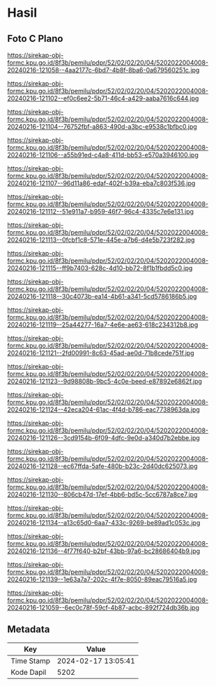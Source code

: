 # Hasil

## Foto C Plano

https://sirekap-obj-formc.kpu.go.id/8f3b/pemilu/pdpr/52/02/02/20/04/5202022004008-20240216-121058--4aa2177c-6bd7-4b8f-8ba6-0a679560251c.jpg

https://sirekap-obj-formc.kpu.go.id/8f3b/pemilu/pdpr/52/02/02/20/04/5202022004008-20240216-121102--ef0c6ee2-5b71-46c4-a429-aaba7616c644.jpg

https://sirekap-obj-formc.kpu.go.id/8f3b/pemilu/pdpr/52/02/02/20/04/5202022004008-20240216-121104--76752fbf-a863-490d-a3bc-e9538c1bfbc0.jpg

https://sirekap-obj-formc.kpu.go.id/8f3b/pemilu/pdpr/52/02/02/20/04/5202022004008-20240216-121106--a55b91ed-c4a8-411d-bb53-e570a3946100.jpg

https://sirekap-obj-formc.kpu.go.id/8f3b/pemilu/pdpr/52/02/02/20/04/5202022004008-20240216-121107--96d11a86-edaf-402f-b39a-eba7c803f536.jpg

https://sirekap-obj-formc.kpu.go.id/8f3b/pemilu/pdpr/52/02/02/20/04/5202022004008-20240216-121112--51e911a7-b959-46f7-96c4-4335c7e6e131.jpg

https://sirekap-obj-formc.kpu.go.id/8f3b/pemilu/pdpr/52/02/02/20/04/5202022004008-20240216-121113--0fcbf1c8-571e-445e-a7b6-d4e5b723f282.jpg

https://sirekap-obj-formc.kpu.go.id/8f3b/pemilu/pdpr/52/02/02/20/04/5202022004008-20240216-121115--ff9b7403-628c-4d10-bb72-8f1b1fbdd5c0.jpg

https://sirekap-obj-formc.kpu.go.id/8f3b/pemilu/pdpr/52/02/02/20/04/5202022004008-20240216-121118--30c4073b-ea14-4b61-a341-5cd5786186b5.jpg

https://sirekap-obj-formc.kpu.go.id/8f3b/pemilu/pdpr/52/02/02/20/04/5202022004008-20240216-121119--25a44277-16a7-4e6e-ae63-618c234312b8.jpg

https://sirekap-obj-formc.kpu.go.id/8f3b/pemilu/pdpr/52/02/02/20/04/5202022004008-20240216-121121--2fd00991-8c63-45ad-ae0d-71b8cede751f.jpg

https://sirekap-obj-formc.kpu.go.id/8f3b/pemilu/pdpr/52/02/02/20/04/5202022004008-20240216-121123--9d98808b-9bc5-4c0e-beed-e87892e6862f.jpg

https://sirekap-obj-formc.kpu.go.id/8f3b/pemilu/pdpr/52/02/02/20/04/5202022004008-20240216-121124--42eca204-61ac-4f4d-b786-eac7738963da.jpg

https://sirekap-obj-formc.kpu.go.id/8f3b/pemilu/pdpr/52/02/02/20/04/5202022004008-20240216-121126--3cd9154b-6f09-4dfc-9e0d-a340d7b2ebbe.jpg

https://sirekap-obj-formc.kpu.go.id/8f3b/pemilu/pdpr/52/02/02/20/04/5202022004008-20240216-121128--ec67ffda-5afe-480b-b23c-2d40dc625073.jpg

https://sirekap-obj-formc.kpu.go.id/8f3b/pemilu/pdpr/52/02/02/20/04/5202022004008-20240216-121130--806cb47d-17ef-4bb6-bd5c-5cc6787a8ce7.jpg

https://sirekap-obj-formc.kpu.go.id/8f3b/pemilu/pdpr/52/02/02/20/04/5202022004008-20240216-121134--a13c65d0-6aa7-433c-9269-be89ad1c053c.jpg

https://sirekap-obj-formc.kpu.go.id/8f3b/pemilu/pdpr/52/02/02/20/04/5202022004008-20240216-121136--4f77f640-b2bf-43bb-97a6-bc28686404b9.jpg

https://sirekap-obj-formc.kpu.go.id/8f3b/pemilu/pdpr/52/02/02/20/04/5202022004008-20240216-121139--1e63a7a7-202c-4f7e-8050-89eac79516a5.jpg

https://sirekap-obj-formc.kpu.go.id/8f3b/pemilu/pdpr/52/02/02/20/04/5202022004008-20240216-121059--6ec0c78f-59cf-4b87-acbc-892f724db36b.jpg


## Metadata

| Key        | Value               |
| ---------- | ------------------- |
| Time Stamp | 2024-02-17 13:05:41 |
| Kode Dapil | 5202                |



